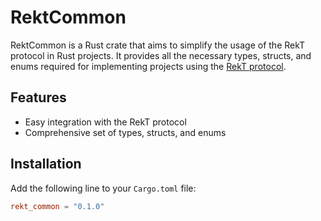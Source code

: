 # RektCommon

RektCommon is a Rust crate that aims to simplify the usage of the RekT protocol in Rust projects. It provides all the
necessary types, structs, and enums required for implementing projects using
the [RekT protocol](https://github.com/GuicLuca/RekT_Protocole/wiki).

## Features

- Easy integration with the RekT protocol
- Comprehensive set of types, structs, and enums

## Installation

Add the following line to your `Cargo.toml` file:

```toml
rekt_common = "0.1.0"
```
